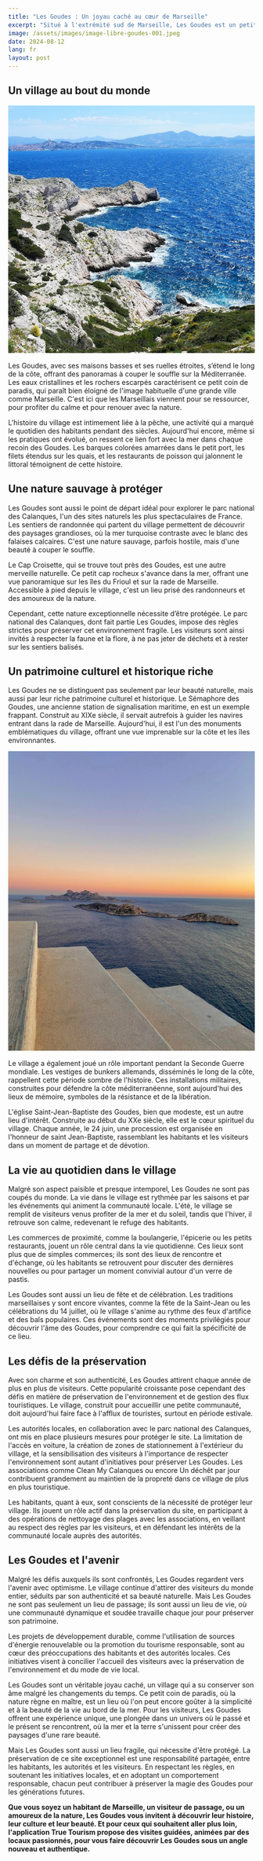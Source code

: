 ```yaml
---
title: "Les Goudes : Un joyau caché au cœur de Marseille"
excerpt: "Situé à l'extrémité sud de Marseille, Les Goudes est un petit village pittoresque qui semble résister au passage du temps, offrant à ses visiteurs un havre de paix loin de l'agitation urbaine. Ce quartier, souvent décrit comme le bout du monde, est un endroit où la nature brute des calanques se mêle à l'authenticité d'un village de pêcheurs. Bien que faisant partie intégrante de la ville de Marseille, Les Goudes a su conserver une atmosphère unique, presque insulaire, qui charme instantanément quiconque s'y aventure."
image: /assets/images/image-libre-goudes-001.jpeg
date: 2024-08-12
lang: fr
layout: post
---
```


## Un village au bout du monde

![Les Goudes](/assets/images/image-libre-goudes-001.jpeg)

Les Goudes, avec ses maisons basses et ses ruelles étroites, s’étend le long de la côte, offrant des panoramas à couper le souffle sur la Méditerranée. Les eaux cristallines et les rochers escarpés caractérisent ce petit coin de paradis, qui paraît bien éloigné de l'image habituelle d'une grande ville comme Marseille. C'est ici que les Marseillais viennent pour se ressourcer, pour profiter du calme et pour renouer avec la nature.

L'histoire du village est intimement liée à la pêche, une activité qui a marqué le quotidien des habitants pendant des siècles. Aujourd'hui encore, même si les pratiques ont évolué, on ressent ce lien fort avec la mer dans chaque recoin des Goudes. Les barques colorées amarrées dans le petit port, les filets étendus sur les quais, et les restaurants de poisson qui jalonnent le littoral témoignent de cette histoire.

## Une nature sauvage à protéger

Les Goudes sont aussi le point de départ idéal pour explorer le parc national des Calanques, l'un des sites naturels les plus spectaculaires de France. Les sentiers de randonnée qui partent du village permettent de découvrir des paysages grandioses, où la mer turquoise contraste avec le blanc des falaises calcaires. C'est une nature sauvage, parfois hostile, mais d'une beauté à couper le souffle.

Le Cap Croisette, qui se trouve tout près des Goudes, est une autre merveille naturelle. Ce petit cap rocheux s'avance dans la mer, offrant une vue panoramique sur les îles du Frioul et sur la rade de Marseille. Accessible à pied depuis le village, c'est un lieu prisé des randonneurs et des amoureux de la nature.

Cependant, cette nature exceptionnelle nécessite d’être protégée. Le parc national des Calanques, dont fait partie Les Goudes, impose des règles strictes pour préserver cet environnement fragile. Les visiteurs sont ainsi invités à respecter la faune et la flore, à ne pas jeter de déchets et à rester sur les sentiers balisés.

## Un patrimoine culturel et historique riche

Les Goudes ne se distinguent pas seulement par leur beauté naturelle, mais aussi par leur riche patrimoine culturel et historique. Le Sémaphore des Goudes, une ancienne station de signalisation maritime, en est un exemple frappant. Construit au XIXe siècle, il servait autrefois à guider les navires entrant dans la rade de Marseille. Aujourd'hui, il est l'un des monuments emblématiques du village, offrant une vue imprenable sur la côte et les îles environnantes.

![Les Goudes Semaphore](/assets/images/image-libre-goudes-002.jpeg)

Le village a également joué un rôle important pendant la Seconde Guerre mondiale. Les vestiges de bunkers allemands, disséminés le long de la côte, rappellent cette période sombre de l'histoire. Ces installations militaires, construites pour défendre la côte méditerranéenne, sont aujourd'hui des lieux de mémoire, symboles de la résistance et de la libération.

L'église Saint-Jean-Baptiste des Goudes, bien que modeste, est un autre lieu d'intérêt. Construite au début du XXe siècle, elle est le cœur spirituel du village. Chaque année, le 24 juin, une procession est organisée en l'honneur de saint Jean-Baptiste, rassemblant les habitants et les visiteurs dans un moment de partage et de dévotion.

## La vie au quotidien dans le village

Malgré son aspect paisible et presque intemporel, Les Goudes ne sont pas coupés du monde. La vie dans le village est rythmée par les saisons et par les événements qui animent la communauté locale. L'été, le village se remplit de visiteurs venus profiter de la mer et du soleil, tandis que l'hiver, il retrouve son calme, redevenant le refuge des habitants.

Les commerces de proximité, comme la boulangerie, l'épicerie ou les petits restaurants, jouent un rôle central dans la vie quotidienne. Ces lieux sont plus que de simples commerces; ils sont des lieux de rencontre et d'échange, où les habitants se retrouvent pour discuter des dernières nouvelles ou pour partager un moment convivial autour d'un verre de pastis.

Les Goudes sont aussi un lieu de fête et de célébration. Les traditions marseillaises y sont encore vivantes, comme la fête de la Saint-Jean ou les célébrations du 14 juillet, où le village s'anime au rythme des feux d'artifice et des bals populaires. Ces événements sont des moments privilégiés pour découvrir l'âme des Goudes, pour comprendre ce qui fait la spécificité de ce lieu.

## Les défis de la préservation

Avec son charme et son authenticité, Les Goudes attirent chaque année de plus en plus de visiteurs. Cette popularité croissante pose cependant des défis en matière de préservation de l'environnement et de gestion des flux touristiques. Le village, construit pour accueillir une petite communauté, doit aujourd'hui faire face à l'afflux de touristes, surtout en période estivale.

Les autorités locales, en collaboration avec le parc national des Calanques, ont mis en place plusieurs mesures pour protéger le site. La limitation de l'accès en voiture, la création de zones de stationnement à l'extérieur du village, et la sensibilisation des visiteurs à l'importance de respecter l'environnement sont autant d'initiatives pour préserver Les Goudes. Les associations comme Clean My Calanques ou encore Un déchêt par jour contribuent grandement au maintien de la propreté dans ce village de plus en plus touristique.

Les habitants, quant à eux, sont conscients de la nécessité de protéger leur village. Ils jouent un rôle actif dans la préservation du site, en participant à des opérations de nettoyage des plages avec les associations, en veillant au respect des règles par les visiteurs, et en défendant les intérêts de la communauté locale auprès des autorités.

## Les Goudes et l'avenir

Malgré les défis auxquels ils sont confrontés, Les Goudes regardent vers l'avenir avec optimisme. Le village continue d'attirer des visiteurs du monde entier, séduits par son authenticité et sa beauté naturelle. Mais Les Goudes ne sont pas seulement un lieu de passage; ils sont aussi un lieu de vie, où une communauté dynamique et soudée travaille chaque jour pour préserver son patrimoine.

Les projets de développement durable, comme l'utilisation de sources d'énergie renouvelable ou la promotion du tourisme responsable, sont au cœur des préoccupations des habitants et des autorités locales. Ces initiatives visent à concilier l'accueil des visiteurs avec la préservation de l'environnement et du mode de vie local.

Les Goudes sont un véritable joyau caché, un village qui a su conserver son âme malgré les changements du temps. Ce petit coin de paradis, où la nature règne en maître, est un lieu où l'on peut encore goûter à la simplicité et à la beauté de la vie au bord de la mer. Pour les visiteurs, Les Goudes offrent une expérience unique, une plongée dans un univers où le passé et le présent se rencontrent, où la mer et la terre s'unissent pour créer des paysages d'une rare beauté.

Mais Les Goudes sont aussi un lieu fragile, qui nécessite d'être protégé. La préservation de ce site exceptionnel est une responsabilité partagée, entre les habitants, les autorités et les visiteurs. En respectant les règles, en soutenant les initiatives locales, et en adoptant un comportement responsable, chacun peut contribuer à préserver la magie des Goudes pour les générations futures.

**Que vous soyez un habitant de Marseille, un visiteur de passage, ou un amoureux de la nature, Les Goudes vous invitent à découvrir leur histoire, leur culture et leur beauté. Et pour ceux qui souhaitent aller plus loin, l'application True Tourism propose des visites guidées, animées par des locaux passionnés, pour vous faire découvrir Les Goudes sous un angle nouveau et authentique.**